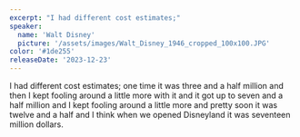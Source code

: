 ```yaml
---
excerpt: "I had different cost estimates;"
speaker:
  name: 'Walt Disney'
  picture: '/assets/images/Walt_Disney_1946_cropped_100x100.JPG'
color: '#1de255'
releaseDate: '2023-12-23'
---
```

I had different cost estimates; one time it was three and a half million and then I kept fooling around a little more with it and it got up to seven and a half million and I kept fooling around a little more and pretty soon it was twelve and a half and I think when we opened Disneyland it was seventeen million dollars.